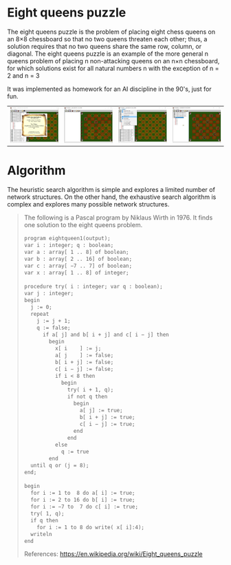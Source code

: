 # Eight queens puzzle

The eight queens puzzle is the problem of placing eight chess queens on an 8×8 chessboard so that no two queens threaten each other; thus, a solution requires that no two queens share the same row, column, or diagonal. The eight queens puzzle is an example of the more general n queens problem of placing n non-attacking queens on an n×n chessboard, for which solutions exist for all natural numbers n with the exception of n = 2 and n = 3

It was implemented as homework for an AI discipline in the 90's, just for fun. 

<table width:100%>
  <tr>
    <td><img src="./_/The8Mages_img.jpg"></td>
    <td><img src="./_/The8Mages_img1.jpg"></td>
    <td><img src="./_/The8Mages_img2.jpg"></td>
    <td><img src="./_/The8Mages_img3.jpg"></td>
  </tr>
</table>

# Algorithm

The heuristic search algorithm is simple and explores a limited number of network structures. On the other hand, the exhaustive search algorithm is complex and explores many possible network structures.

<blockquote>
The following is a Pascal program by Niklaus Wirth in 1976. It finds one solution to the eight queens problem.

```
program eightqueen1(output);
var i : integer; q : boolean;
var a : array[ 1 .. 8] of boolean;
var b : array[ 2 .. 16] of boolean;
var c : array[ −7 .. 7] of boolean;
var x : array[ 1 .. 8] of integer;

procedure try( i : integer; var q : boolean);
var j : integer;
begin 
  j := 0;
  repeat
    j := j + 1; 
    q := false;
      if a[ j] and b[ i + j] and c[ i − j] then
        begin 
          x[ i    ] := j;
          a[ j    ] := false; 
          b[ i + j] := false;
          c[ i − j] := false;
          if i < 8 then
            begin
              try( i + 1, q);
              if not q then
                begin 
                  a[ j] := true; 
                  b[ i + j] := true; 
                  c[ i − j] := true;
                end
              end 
          else
            q := true
        end
  until q or (j = 8);
end;

begin
  for i := 1 to  8 do a[ i] := true;
  for i := 2 to 16 do b[ i] := true;
  for i := −7 to  7 do c[ i] := true;
  try( 1, q);
  if q then
    for i := 1 to 8 do write( x[ i]:4);
  writeln
end
```

References: https://en.wikipedia.org/wiki/Eight_queens_puzzle
</blockquote>
